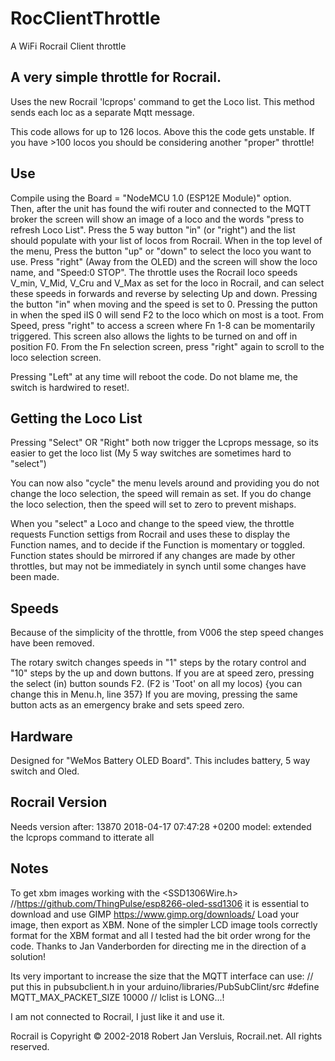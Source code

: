 # RocClientThrottle
A WiFi Rocrail Client throttle 


## A very simple throttle for Rocrail. 
Uses the new Rocrail 'lcprops' command to get the Loco list. This method sends each loc as a separate Mqtt message.

This code allows for up to 126 locos. Above this the code gets unstable. 
If you have >100 locos you should be considering another "proper" throttle!  

## Use
Compile using the Board = "NodeMCU 1.0 (ESP12E Module)" option.  
Then, after the unit has found the wifi router and connected to the MQTT broker the screen will show an image of a loco and the words "press to refresh Loco List". Press the 5 way button "in" (or "right") and the list should populate with your list of locos from Rocrail. 
When in the top level of the menu, Press the button "up" or "down" to select the loco you want to use.
Press "right" (Away from the OLED) and the screen will show the loco name, and "Speed:0 STOP". The throttle uses the Rocrail loco speeds V_min, V_Mid, V_Cru and V_Max as set for the loco in Rocrail, and can select these speeds in forwards and reverse by selecting Up and down. Pressing the button "in" when moving and the speed is set to 0. Pressing the putton in when the sped iIS 0 will send F2 to the loco which on most is a toot. 
From Speed, press "right" to access a screen where Fn 1-8 can be momentarily triggered. This screen also allows the lights to be turned on and off in position F0. 
From the Fn selection screen, press "right" again to scroll to the loco selection screen.

Pressing "Left" at any time will reboot the code. Do not blame me, the switch is hardwired to reset!.

## Getting the Loco List

Pressing "Select" OR "Right" both now trigger the Lcprops message, so its easier to get the loco list (My 5 way switches are sometimes hard to "select")

You can now also "cycle" the menu levels around and providing you do not change the loco selection, the speed will remain as set. 
If you do change the loco selection, then the speed will set to zero to prevent mishaps.   

When you "select" a Loco and change to the speed view, the throttle requests Function settigs from Rocrail and uses these to display the Function names, and to decide if the Function is momentary or toggled. Function states should be mirrored if any changes are made by other throttles, but may not be immediately in synch until some changes have been made.

## Speeds
Because of the simplicity of the throttle, from V006 the step speed changes have been removed. 

The rotary switch changes speeds in "1" steps by the rotary control and "10" steps by the up and down buttons. If you are at speed zero, pressing the select (in) button sounds F2. (F2 is 'Toot' on all my locos) {you can change this in Menu.h, line 357} If you are moving, pressing the same button acts as an emergency brake and sets speed zero.


## Hardware
Designed for "WeMos Battery OLED Board". This includes battery, 5 way switch and Oled.

## Rocrail Version
Needs version after: 13870 2018-04-17 07:47:28 +0200 model: extended the lcprops command to itterate all

## Notes
To get xbm images working with the <SSD1306Wire.h>  //https://github.com/ThingPulse/esp8266-oled-ssd1306 it is essential to download and use GIMP https://www.gimp.org/downloads/ Load your image, then export as XBM. None of the simpler LCD image tools correctly format for the XBM format and all I tested had the bit order wrong for the code. Thanks to Jan Vanderborden for directing me in the direction of a solution! 

Its very important to increase the size that the MQTT interface can use: 
// put this in pubsubclient.h in your arduino/libraries/PubSubClint/src 
#define MQTT_MAX_PACKET_SIZE 10000   // lclist is LONG...!

I am not connected to Rocrail, I just like it and use it.

Rocrail is  Copyright © 2002-2018 Robert Jan Versluis, Rocrail.net. All rights reserved.

